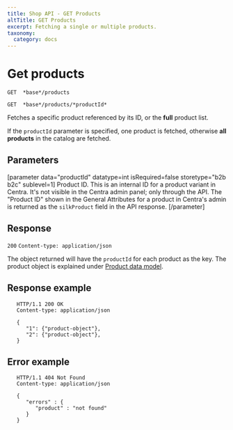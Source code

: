 ```yaml
---
title: Shop API - GET Products
altTitle: GET Products
excerpt: Fetching a single or multiple products.
taxonomy:
  category: docs
---
```


# Get products

```text
GET  *base*/products
```

```text
GET  *base*/products/*productId*
```

Fetches a specific product referenced by its ID, or the **full** product list.

If the `productId` parameter is specified, one product is fetched, otherwise **all products** in the catalog are fetched.

## Parameters

[parameter data="productId" datatype=int isRequired=false storetype="b2b b2c" sublevel=1]
Product ID. This is an internal ID for a product variant in Centra. It's not visible in the Centra admin panel; only through the API. The "Product ID" shown in the General Attributes for a product in Centra's admin is returned as the ``silkProduct`` field in the API response.
[/parameter]

## Response
`200` `Content-type: application/json`

The object returned will have the `productId` for each product as the key. The product object is explained under [Product data model](shop-api-product-data-model).

## Response example

```http
   HTTP/1.1 200 OK
   Content-type: application/json

   {
      "1": {"product-object"},
      "2": {"product-object"},
   }
```

## Error example

```http
   HTTP/1.1 404 Not Found
   Content-type: application/json

   {
      "errors" : {
         "product" : "not found"
      }
   }
```